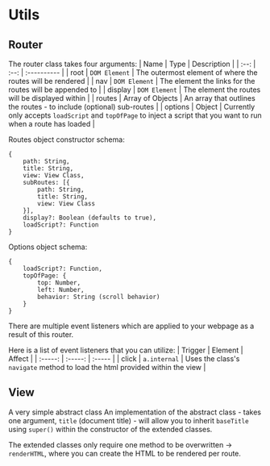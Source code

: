 # Utils

## Router
The router class takes four arguments:
| Name | Type | Description |
| :--: | :--: | :---------- |
| root | `DOM Element` | The outermost element of where the routes will be rendered |
| nav | `DOM Element` | The element the links for the routes will be appended to |
| display | `DOM Element` | The element the routes will be displayed within |
| routes | Array of Objects | An array that outlines the routes - to include (optional) sub-routes |
| options | Object | Currently only accepts `loadScript` and `topOfPage` to inject a script that you want to run when a route has loaded |

Routes object constructor schema:
```
{
    path: String,
    title: String,
    view: View Class,
    subRoutes: [{
        path: String,
        title: String,
        view: View Class
    }],
    display?: Boolean (defaults to true),
    loadScript?: Function
}
```

Options object schema:
```
{
    loadScript?: Function,
    topOfPage: {
        top: Number,
        left: Number,
        behavior: String (scroll behavior)
    }
}
```


There are multiple event listeners which are applied to your webpage as a result of this router.

Here is a list of event listeners that you can utilize:
| Trigger | Element | Affect |
| :-----: | :-----: | :----- |
| click | `a.internal` | Uses the class's `navigate` method to load the html provided within the view |

## View
A very simple abstract class
An implementation of the abstract class - takes one argument, `title` (document title) - will allow you to inherit `baseTitle` using `super()` within the constructor of the extended classes.

The extended classes only require one method to be overwritten -> `renderHTML`, where you can create the HTML to be rendered per route.

